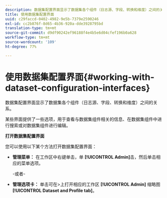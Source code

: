 ```yaml
---
description: 数据集配置界面显示了数据集各个组件（日志源、字段、转换和维度）之间的关系。
title: 使用数据集配置界面
uuid: c29faccd-0402-4982-9e5b-7379e2590246
exl-id: cc2b876f-8d65-4b36-920a-dde3928795bd
translation-type: tm+mt
source-git-commit: d9df90242ef96188f4e4b5e6d04cfef196b0a628
workflow-type: tm+mt
source-wordcount: '109'
ht-degree: 77%

---
```


# 使用数据集配置界面{#working-with-dataset-configuration-interfaces}

数据集配置界面显示了数据集各个组件（日志源、字段、转换和维度）之间的关系。

某些界面提供了一些选项，用于查看与数据集组件相关的信息、在数据集组件中进行搜索或对数据集组件进行编辑。

**打开数据集配置界面**

您可以使用以下某个方法打开数据集配置界面：

* **管理菜单：** 在工作区中右键单击，单 **[!UICONTROL Admin]**&#x200B;击，然后单击相应的菜单选项。

   -或者-

* **管理选项卡：** 单击可在>上打开相应的工作区 **[!UICONTROL Admin]** 缩略图 **[!UICONTROL Dataset and Profile tab]**。
